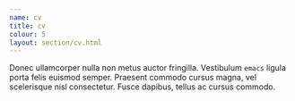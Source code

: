 ```yaml
---
name: cv
title: cv
colour: 5
layout: section/cv.html
---
```


Donec ullamcorper nulla non metus auctor fringilla. Vestibulum `emacs` ligula porta felis euismod semper. Praesent commodo cursus magna, vel scelerisque nisl consectetur. Fusce dapibus, tellus ac cursus commodo.
